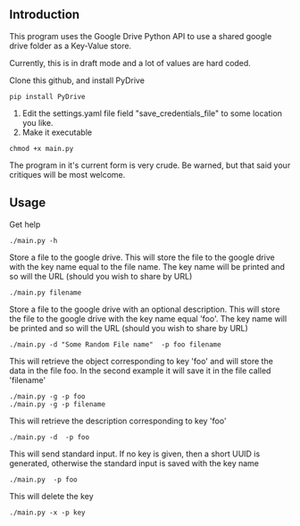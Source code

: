 ## Introduction

This program uses the Google Drive Python API to use a shared google drive
folder as a Key-Value store.

Currently, this is in draft mode and a lot of values are hard coded.

Clone this github, and install PyDrive

```
pip install PyDrive
```

1. Edit the settings.yaml file field "save_credentials_file" to some location
you like.
2. Make it executable

```
chmod +x main.py
```


The program in it's current form is very crude. Be warned, but that said your
critiques will be most welcome.


## Usage

Get help

```
./main.py -h
```

Store a file to the google drive. This will store the file to the google
   drive with the key name equal to the file name. The key name will be printed
   and so will the URL (should you wish to share by URL)

```
./main.py filename
```

Store a file to the google drive with an  optional description. This will store the file to the google
   drive with the key name equal 'foo'. The key name will be printed
   and so will the URL (should you wish to share by URL)


```
./main.py -d "Some Random File name"  -p foo filename
```


This will retrieve the object corresponding to key 'foo' and will store the
data in the file foo. In the second example it will save it in the file called 'filename'

```
./main.py -g -p foo
./main.py -g -p filename
```

This will retrieve the description corresponding to key 'foo'


```
./main.py -d  -p foo
```



This will send standard  input. If no key is given, then a short UUID is
generated, otherwise the standard input is saved with the key name

```
./main.py  -p foo
```

This will delete the key

```
./main.py -x -p key
```
